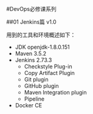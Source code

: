 #DevOps必修课系列

##01 Jenkins篇 v1.0

用到的工具和环境概述如下：

* JDK openjdk-1.8.0.151
* Maven 3.5.2   
* Jenkins 2.73.3
    * Checkstyle Plug-in
    * Copy Artifact Plugin
    * Git plugin
    * GitHub plugin
    * Maven Integration plugin
    * Pipeline
* Docker CE

